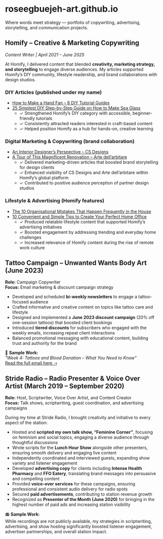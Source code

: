 # roseegbuejeh-art.github.io
Where words meet strategy — portfolio of copywriting, advertising, storytelling, and communication projects.
## Homify – Creative & Marketing Copywriting  
*Content Writer | April 2021 – June 2025*  

At Homify, I delivered content that blended **creativity, marketing strategy, and storytelling** to engage diverse audiences. My articles supported Homify’s DIY community, lifestyle readership, and brand collaborations with design studios.  

### DIY Articles (published under my name)  
- [How to Make a Hand Fan – 8 DIY Tutorial Guides](https://www.homify.co.uk/diy/16711/how-to-make-a-hand-fan-8-diy-tutorial-guides)  
- [25 Simplest DIY Step-by-Step Guide on How to Make Sea Glass](https://www.homify.co.uk/diy/22563/25-simplest-diy-step-by-step-guide-on-how-to-make-a-sea-glass)  
  - ✓ Strengthened Homify’s DIY category with accessible, beginner-friendly tutorials  
  - ✓ Consistently attracted readers interested in craft-based content  
  - ✓ Helped position Homify as a hub for hands-on, creative learning  

### Digital Marketing & Copywriting (brand collaboration)  
- [An Interior Designer’s Perspective – CS Designs](https://www.homify.com/ideabooks/9734258/an-interior-designer-s-perspective-on-creating-the-perfect-living-environment-6-reasons-why-you-should-hire-cs-designs)  
- [A Tour of This Magnificent Renovation – Arte dell’arbitare](https://www.homify.com/ideabooks/9610772/a-tour-of-this-magnificent-renovation-of-a-village-into-luxury-accommodation)  
  - ✓ Delivered marketing-driven articles that boosted brand storytelling for design clients  
  - ✓ Enhanced visibility of CS Designs and Arte dell’arbitare within Homify’s global platform  
  - ✓ Contributed to positive audience perception of partner design studios  

### Lifestyle & Advertising (Homify features)  
- [The 10 Organisational Mistakes That Happen Frequently in the House](https://www.homify.com/ideabooks/9041713/the-10-organisational-mistakes-that-happen-frequently-in-the-house)  
- [10 Convenient and Simple Tips to Create Your Perfect Home Office](https://www.homify.com/ideabooks/9143121/10-most-convenient-and-simple-tips-to-use-to-create-your-perfect-home-office)  
  - ✓ Produced relatable lifestyle content that supported Homify’s advertising initiatives  
  - ✓ Boosted engagement by addressing trending and everyday home challenges  
  - ✓ Increased relevance of Homify content during the rise of remote work culture  
## Tattoo Campaign – Unwanted Wants Body Art (June 2023)

**Role:** Campaign Copywriter  
**Focus:** Email marketing & discount campaign strategy  

- Developed and scheduled **bi-weekly newsletters** to engage a tattoo-focused audience  
- Crafted informative and creative content on topics like tattoo care and lifestyle  
- Designed and implemented a **June 2023 discount campaign** (20% off one-session tattoos) that boosted client bookings  
- Introduced **tiered discounts** for subscribers who engaged with the weekly emails, increasing repeat client interactions  
- Balanced promotional messaging with educational content, building trust and authority for the brand  

📧 **Sample Work:**  
*"Week 4: Tattoos and Blood Donation – What You Need to Know"*  
[Read the full email here ➝](TattooCampaign_Email_June2023.md)

## Stride Radio – Radio Presenter & Voice Over Artist (March 2019 – September 2020)

**Role:** Host, Scriptwriter, Voice Over Artist, and Content Creator  
**Focus:** Talk shows, scriptwriting, guest coordination, and advertising campaigns  

During my time at Stride Radio, I brought creativity and initiative to every aspect of the station:  

- Hosted and **scripted my own talk show, “Feminine Corner”**, focusing on feminism and social topics, engaging a diverse audience through thoughtful discussions  
- Wrote scripts for the **Lunch Hour Show** alongside other presenters, ensuring smooth delivery and engaging live content  
- Independently coordinated and interviewed guests, expanding show variety and listener engagement  
- Developed **advertising copy** for clients including **Intense Health Pharmacy** and **FFO Eatery**, translating brand messages into persuasive and compelling content  
- Provided **voice-over services** for these campaigns, ensuring professional and consistent audio delivery for radio spots  
- Secured **paid advertisements**, contributing to station revenue growth  
- Recognized as **Presenter of the Month (June 2020)** for bringing in the highest number of paid ads and increasing station visibility  

📻 **Sample Work:**  
While recordings are not publicly available, my strategies in scriptwriting, advertising, and show hosting significantly boosted listener engagement, advertiser partnerships, and overall station impact.

